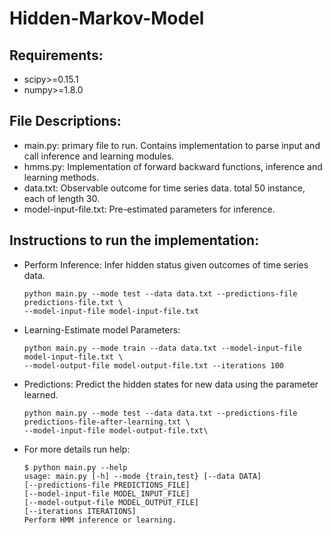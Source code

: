 # Hidden-Markov-Model
## Requirements: 
* scipy>=0.15.1
* numpy>=1.8.0

## File Descriptions:

* main.py: primary file to run. Contains implementation to parse input and call inference and learning modules.
* hmms.py: Implementation of forward backward functions, inference and learning methods.
* data.txt: Observable outcome for time series data. total 50 instance, each of length 30.
* model-input-file.txt: Pre-estimated parameters for inference.

## Instructions to run the implementation: 

* Perform Inference: Infer hidden status given outcomes of time series data.
    ```
    python main.py --mode test --data data.txt --predictions-file predictions-file.txt \
    --model-input-file model-input-file.txt
    ```
* Learning-Estimate model Parameters:  
    ```
    python main.py --mode train --data data.txt --model-input-file model-input-file.txt \
    --model-output-file model-output-file.txt --iterations 100
    ```

* Predictions: Predict the hidden states for new data using the parameter learned.
    ```
    python main.py --mode test --data data.txt --predictions-file predictions-file-after-learning.txt \
    --model-input-file model-output-file.txt\
    ```

* For more details run help:
    ````
    $ python main.py --help
    usage: main.py [-h] --mode {train,test} [--data DATA]
    [--predictions-file PREDICTIONS_FILE]
    [--model-input-file MODEL_INPUT_FILE]
    [--model-output-file MODEL_OUTPUT_FILE]
    [--iterations ITERATIONS]
    Perform HMM inference or learning.
    ````


